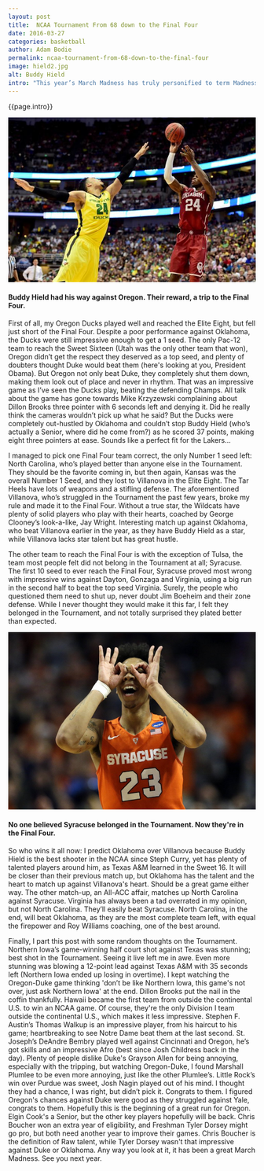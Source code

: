 ```yaml
---
layout: post
title:  NCAA Tournament From 68 down to the Final Four
date: 2016-03-27
categories: basketball
author: Adam Bodie
permalink: ncaa-tournament-from-68-down-to-the-final-four
image: hield2.jpg
alt: Buddy Hield
intro: "This year’s March Madness has truly personified to term Madness, to say the least. My bracket was shot early on, as Michigan State, my pick to win it all, got shocked by Middle Tennessee State, in what was statistically one of the biggest upsets ever. High seeds including West Virginia (3), California (4) and multiple 5 seeds, Purdue and Baylor were upset as well. My upset picks didn’t pan out, except for Gonzaga over Seton Hall and VCU over Oregon State, but not nearly as impressive as Middle Tennessee State, Little Rock, Yale, Stephen F. Austin and Hawaii winning. Here are my thoughts on the Tournament as a whole."
---
```


<div class="article">
<p>{{page.intro}}</p>

<div class="blog-pic">
		<img src="/img/hield2.jpg" data-toggle="tooltip" title="Buddy Hield had his way against Oregon.  Their reward, a trip to the Final Four." class="image block img-responsive">
	<h4>Buddy Hield had his way against Oregon.  Their reward, a trip to the Final Four.</h4>
</div>

<p>First of all, my Oregon Ducks played well and reached the Elite Eight, but fell just short of the Final Four.  Despite a poor performance against Oklahoma, the Ducks were still impressive enough to get a 1 seed.  The only Pac-12 team to reach the Sweet Sixteen (Utah was the only other team that won), Oregon didn’t get the respect they deserved as a top seed, and plenty of doubters thought Duke would beat them (here's looking at you, President Obama).  But Oregon not only beat Duke, they completely shut them down, making them look out of place and never in rhythm.  That was an impressive game as I’ve seen the Ducks play, beating the defending Champs.  All talk about the game has gone towards Mike Krzyzewski complaining about Dillon Brooks three pointer with 6 seconds left and denying it.  Did he really think the cameras wouldn’t pick up what he said? But the Ducks were completely out-hustled by Oklahoma and couldn’t stop Buddy Hield (who’s actually a Senior, where did he come from?) as he scored 37 points, making eight three pointers at ease.  Sounds like a perfect fit for the Lakers…</p>

<p>I managed to pick one Final Four team correct, the only Number 1 seed left: North Carolina, who’s played better than anyone else in the Tournament.  They should be the favorite coming in, but then again, Kansas was the overall Number 1 Seed, and they lost to Villanova in the Elite Eight.  The Tar Heels have lots of weapons and a stifling defense.  The aforementioned Villanova, who’s struggled in the Tournament the past few years, broke my rule and made it to the Final Four.  Without a true star, the Wildcats have plenty of solid players who play with their hearts, coached by George Clooney’s look-a-like, Jay Wright.  Interesting match up against Oklahoma, who beat Villanova earlier in the year, as they have Buddy Hield as a star, while Villanova lacks star talent but has great hustle.</p>

<p>The other team to reach the Final Four is with the exception of Tulsa, the team most people felt did not belong in the Tournament at all; Syracuse.  The first 10 seed to ever reach the Final Four, Syracuse proved most wrong with impressive wins against Dayton, Gonzaga and Virginia, using a big run in the second half to beat the top seed Virginia.  Surely, the people who questioned them need to shut up, never doubt Jim Boeheim and their zone defense.  While I never thought they would make it this far, I felt they belonged in the Tournament, and not totally surprised they plated better than expected.</p>

<div class="blog-pic">
		<img src="/img/syracuse.jpg" data-toggle="tooltip" title="No one believed Syracuse belonged in the Tournament.  Now they're in the Final Four." class="image block img-responsive">
	<h4>No one believed Syracuse belonged in the Tournament.  Now they're in the Final Four.</h4>
</div>



<p>So who wins it all now:  I predict Oklahoma over Villanova because Buddy Hield is the best shooter in the NCAA since Steph Curry, yet has plenty of talented players around him, as Texas A&amp;M learned in the Sweet 16.  It will be closer than their previous match up, but Oklahoma has the talent and the heart to match up against Villanova's heart.  Should be a great game either way.  The other match-up, an All-ACC affair, matches up North Carolina against Syracuse.  Virginia has always been a tad overrated in my opinion, but not North Carolina.  They’ll easily beat Syracuse.  North Carolina, in the end, will beat Oklahoma, as they are the most complete team left, with equal the firepower and Roy Williams coaching, one of the best around.</p>

<p>Finally, I part this post with some random thoughts on the Tournament.  Northern Iowa’s game-winning half court shot against Texas was stunning; best shot in the Tournament.  Seeing it live left me in awe.  Even more stunning was blowing a 12-point lead against Texas A&amp;M with 35 seconds left (Northern Iowa ended up losing in overtime).  I kept watching the Oregon-Duke game thinking 'don’t be like Northern Iowa, this game's not over, just ask Northern Iowa' at the end.  Dillon Brooks put the nail in the coffin thankfully.  Hawaii became the first team from outside the continental U.S. to win an NCAA game.  Of course, they're the only Division I team outside the continental U.S., which makes it less impressive.  Stephen F. Austin’s Thomas Walkup is an impressive player, from his haircut to his game; heartbreaking to see Notre Dame beat them at the last second.  St. Joseph’s DeAndre Bembry played well against Cincinnati and Oregon, he’s got skills and an impressive Afro (best since Josh Childress back in the day).  Plenty of people dislike Duke's Grayson Allen for being annoying, especially with the tripping, but watching Oregon-Duke, I found Marshall Plumlee to be even more annoying, just like the other Plumlee’s.  Little Rock’s win over Purdue was sweet, Josh Nagin played out of his mind.  I thought they had a chance, I was right, but didn’t pick it.  Congrats to them.  I figured Oregon's chances against Duke were good as they struggled against Yale, congrats to them.  Hopefully this is the beginning of a great run for Oregon.  Elgin Cook's a Senior, but the other key players hopefully will be back.  Chris Boucher won an extra year of eligibility, and Freshman Tyler Dorsey might go pro, but both need another year to improve their games.  Chris Boucher is the definition of Raw talent, while Tyler Dorsey wasn't that impressive against Duke or Oklahoma.  Any way you look at it, it has been a great March Madness.  See you next year.</p>

</div>